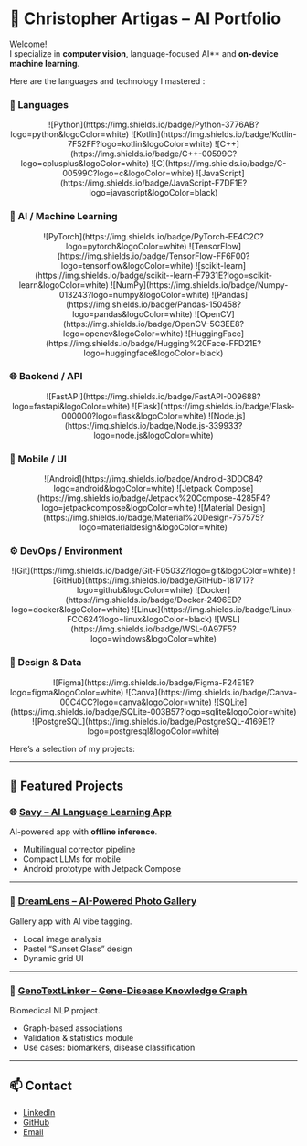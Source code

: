 <link rel="icon" type="image/x-icon" href="/favicon.ico">

# 🧠 Christopher Artigas – AI Portfolio

Welcome!  
I specialize in **computer vision**, language-focused AI** and **on-device machine learning**.  

Here are the languages and technology I mastered :

### 🚀 Languages  
<p align="center">
    ![Python](https://img.shields.io/badge/Python-3776AB?logo=python&logoColor=white)
    ![Kotlin](https://img.shields.io/badge/Kotlin-7F52FF?logo=kotlin&logoColor=white)
    ![C++](https://img.shields.io/badge/C++-00599C?logo=cplusplus&logoColor=white)
    ![C](https://img.shields.io/badge/C-00599C?logo=c&logoColor=white)
    ![JavaScript](https://img.shields.io/badge/JavaScript-F7DF1E?logo=javascript&logoColor=black)
</p>

### 🧠 AI / Machine Learning  
<p align="center">
    ![PyTorch](https://img.shields.io/badge/PyTorch-EE4C2C?logo=pytorch&logoColor=white)
    ![TensorFlow](https://img.shields.io/badge/TensorFlow-FF6F00?logo=tensorflow&logoColor=white)
    ![scikit-learn](https://img.shields.io/badge/scikit--learn-F7931E?logo=scikit-learn&logoColor=white)
    ![NumPy](https://img.shields.io/badge/Numpy-013243?logo=numpy&logoColor=white)
    ![Pandas](https://img.shields.io/badge/Pandas-150458?logo=pandas&logoColor=white)
    ![OpenCV](https://img.shields.io/badge/OpenCV-5C3EE8?logo=opencv&logoColor=white)
    ![HuggingFace](https://img.shields.io/badge/Hugging%20Face-FFD21E?logo=huggingface&logoColor=black)
</p>

### 🌐 Backend / API  
<p align="center">
    ![FastAPI](https://img.shields.io/badge/FastAPI-009688?logo=fastapi&logoColor=white)
    ![Flask](https://img.shields.io/badge/Flask-000000?logo=flask&logoColor=white)
    ![Node.js](https://img.shields.io/badge/Node.js-339933?logo=node.js&logoColor=white)
</p>

### 📱 Mobile / UI  
<p align="center">
    ![Android](https://img.shields.io/badge/Android-3DDC84?logo=android&logoColor=white)
    ![Jetpack Compose](https://img.shields.io/badge/Jetpack%20Compose-4285F4?logo=jetpackcompose&logoColor=white)
    ![Material Design](https://img.shields.io/badge/Material%20Design-757575?logo=materialdesign&logoColor=white)
</p>

### ⚙️ DevOps / Environment  
<p align="center">
    ![Git](https://img.shields.io/badge/Git-F05032?logo=git&logoColor=white)
    ![GitHub](https://img.shields.io/badge/GitHub-181717?logo=github&logoColor=white)
    ![Docker](https://img.shields.io/badge/Docker-2496ED?logo=docker&logoColor=white)
    ![Linux](https://img.shields.io/badge/Linux-FCC624?logo=linux&logoColor=black)
    ![WSL](https://img.shields.io/badge/WSL-0A97F5?logo=windows&logoColor=white)
</p>

### 🎨 Design & Data  
<p align="center">
    ![Figma](https://img.shields.io/badge/Figma-F24E1E?logo=figma&logoColor=white)
    ![Canva](https://img.shields.io/badge/Canva-00C4CC?logo=canva&logoColor=white)
    ![SQLite](https://img.shields.io/badge/SQLite-003B57?logo=sqlite&logoColor=white)
    ![PostgreSQL](https://img.shields.io/badge/PostgreSQL-4169E1?logo=postgresql&logoColor=white)
</p>

Here’s a selection of my projects:

---

## 🚀 Featured Projects

### 🌐 [Savy – AI Language Learning App](./Savy)
AI-powered app with **offline inference**.  
- Multilingual corrector pipeline  
- Compact LLMs for mobile  
- Android prototype with Jetpack Compose  

---

### 🌅 [DreamLens – AI-Powered Photo Gallery](./DreamLens)
Gallery app with AI vibe tagging.  
- Local image analysis  
- Pastel “Sunset Glass” design  
- Dynamic grid UI  

---

### 🧬 [GenoTextLinker – Gene-Disease Knowledge Graph](./GenoTextLinker)
Biomedical NLP project.  
- Graph-based associations  
- Validation & statistics module  
- Use cases: biomarkers, disease classification  

---

## 📫 Contact
- [LinkedIn](https://www.linkedin.com/in/christopher-artigas-fuentes/)  
- [GitHub](https://github.com/ArtigasChristopher)  
- [Email](mailto:chrisartigas.ai@gmail.com)  

